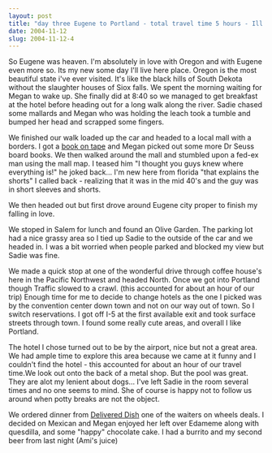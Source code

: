 ```yaml
---
layout: post
title: "day three Eugene to Portland - total travel time 5 hours - Ill explain in post"
date: 2004-11-12
slug: 2004-11-12-4
---
```


So Eugene was heaven.  I&apos;m absolutely in love with Oregon and with Eugene even more so.  Its my new some day I&apos;ll live here place.  Oregon is the most beautiful state i&apos;ve ever visited.  It&apos;s like the black hills of South Dekota without the slaughter houses of Siox falls.  We spent the morning waiting for Megan to wake up.  She finally did at 8:40 so we managed to get breakfast at the hotel before heading out for a long walk along the river.  Sadie chased some mallards and Megan who was holding the leach took a tumble and bumped her head and scrapped some fingers.  

We finished our walk loaded up the car and headed to a local mall with a borders.  I got a  [book on tape](http://www.amazon.com/exec/obidos/ASIN/0385721420/qid=1100312295/sr=2-1/ref=pd_ka_b_2_1/102-4923500-4664142)  and Megan picked out some more Dr Seuss board books.  We then walked around the mall and stumbled upon a fed-ex man using the mall map.  I teased him &quot;I thought you guys knew where everything is!&quot;  he joked back... I&apos;m new here from florida &quot;that explains the shorts&quot; I called back - realizing that it was in the mid 40&apos;s and the guy was in short sleeves and shorts.

We then headed out but first drove around Eugene city proper to finish my falling in love.

We stoped in Salem for lunch and found an Olive Garden.  The parking lot had a nice grassy area so I tied up Sadie to the outside of the car and we headed in.  I was a bit worried when people parked and blocked my view but Sadie was fine.

We made a quick stop at one of the wonderful drive through coffee house&apos;s here in the Pacific Northwest  and headed North.  Once we got into Portland though Traffic slowed to a crawl.  (this accounted for about an hour of our trip) Enough time for me to decide to change hotels as the one I picked was by the convention center down town and not on our way out of town. So I switch reservations.  I got off I-5 at the first available exit and took surface streets through town.  I found some really cute areas, and overall I like Portland. 

The hotel I chose turned out to be by the airport, nice but not a great area.  We had ample time to explore this area because we came at it funny and I couldn&apos;t find the hotel - this accounted for about an hour of our travel time.We look out onto the back of a metal shop.  But the pool was great.  They are alot my lenient about dogs... I&apos;ve left Sadie in the room several times and no one seems to mind.  She of course is happy not to follow us around when potty breaks are not the object.

We ordered dinner from  [Delivered Dish](http://www.d-dish.com/)  one of the waiters on wheels deals.  I decided on Mexican and Megan enjoyed her left over Edameme along with quesdilla, and some &quot;happy&quot; chocolate cake.  I had a burrito and my second beer from last night (Ami&apos;s juice)




